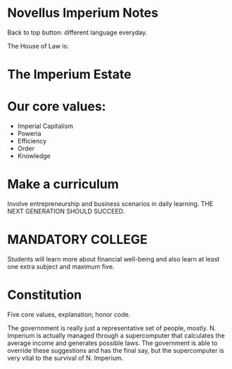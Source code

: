 # Novellus Imperium Notes
Back to top button: different language everyday.

The House of Law is:
# The Imperium Estate

# Our core values:
- Imperial Capitalism
- Poweria
- Efficiency
- Order
- Knowledge

# Make a curriculum
Involve entrepreneurship and business scenarios in daily learning. THE NEXT GENERATION SHOULD SUCCEED.

# MANDATORY COLLEGE
Students will learn more about financial well-being and also learn at least one extra subject and maximum five.

# Constitution
Five core values, explanation; honor code.

The governnment is really just a representative set of people, mostly. N. Imperium is actually managed through a supercomputer that calculates the average income and generates possible laws. The government is able to override these suggestions and has the final say, but the supercomputer is very vital to the survival of N. Imperium.
